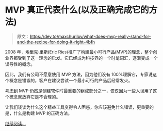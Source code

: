 # MVP 真正代表什么(以及正确完成它的方法)

> 原文：<https://dev.to/maxchurilov/what-does-mvp-really-stand-for-and-the-recipe-for-doing-it-right-4bfh>

2008 年，埃里克·里斯(Eric Ries)推广了构建最小可行产品(MVP)的理念，整个创业界都受到了这一理念的启发。它已经成为科技界的一个时髦词汇，逐渐变成一个误导性的概念。

因此，我们有公司不愿意使用 MVP 方法，因为他们没有 100%理解它，专家说这个概念是错误的，客户在建议尝试一个最小可行的产品后经常发火。

考虑到 MVP 仍然是创建软件时最重要的组成部分之一，仅仅因为一些人误用了这个概念就放弃它是不合理的。

让我们谈谈为什么这个精益工具变得令人困惑，你应该避免什么错误，更重要的是，什么是构建 MVP 的正确方法。

[继续阅读...](https://www.mindk.com/blog/what-does-mvp-stand-for/)